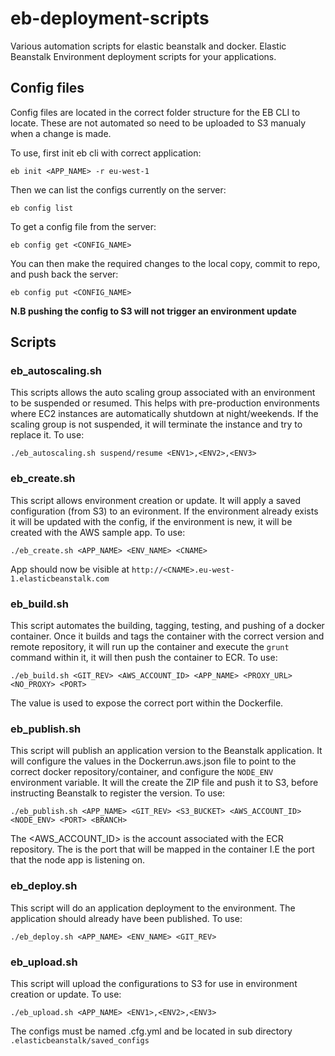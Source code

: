 # eb-deployment-scripts
Various automation scripts for elastic beanstalk and docker. Elastic Beanstalk Environment deployment scripts for your applications.

## Config files
Config files are located in the correct folder structure for the EB CLI to locate. These are not automated so need to be uploaded to S3 manualy when a change is made.

To use, first init eb cli with correct application:
```
eb init <APP_NAME> -r eu-west-1
```
Then we can list the configs currently on the server:
```
eb config list
```
To get a config file from the server:
```
eb config get <CONFIG_NAME>
```
You can then make the required changes to the local copy, commit to repo, and push back the server:
```
eb config put <CONFIG_NAME>
```
**N.B pushing the config to S3 will not trigger an environment update**

## Scripts

### eb_autoscaling.sh
This scripts allows the auto scaling group associated with an environment to be suspended or resumed. This helps with pre-production environments where EC2 instances are automatically shutdown at night/weekends. If the scaling group is not suspended, it will terminate the instance and try to replace it.
To use:
```
./eb_autoscaling.sh suspend/resume <ENV1>,<ENV2>,<ENV3>
```
### eb_create.sh
This script allows environment creation or update. It will apply a saved configuration (from S3) to an evironment.
If the environment already exists it will be updated with the config, if the environment is new, it will be created with the AWS sample app.
To use:
```
./eb_create.sh <APP_NAME> <ENV_NAME> <CNAME>
```
App should now be visible at `http://<CNAME>.eu-west-1.elasticbeanstalk.com`
### eb_build.sh
This script automates the building, tagging, testing, and pushing of a docker container. Once it builds and tags the container with the correct version and remote repository, it will run up the container and execute the `grunt` command within it, it will then push the container to ECR.
To use:
```
./eb_build.sh <GIT_REV> <AWS_ACCOUNT_ID> <APP_NAME> <PROXY_URL> <NO_PROXY> <PORT>
```
The <PORT> value is used to expose the correct port within the Dockerfile.
### eb_publish.sh
This script will publish an application version to the Beanstalk application. It will configure the values in the Dockerrun.aws.json file to point to the correct docker repository/container, and configure the `NODE_ENV` environment variable. It will the create the ZIP file and push it to S3, before instructing Beanstalk to register the version.
To use:
```
./eb_publish.sh <APP_NAME> <GIT_REV> <S3_BUCKET> <AWS_ACCOUNT_ID> <NODE_ENV> <PORT> <BRANCH>
```
The <AWS_ACCOUNT_ID> is the account associated with the ECR repository. The <PORT> is the port that will be mapped in the container I.E the port that the node app is listening on.
### eb_deploy.sh
This script will do an application deployment to the environment. The application should already have been published.
To use:
```
./eb_deploy.sh <APP_NAME> <ENV_NAME> <GIT_REV>
```
### eb_upload.sh
This script will upload the configurations to S3 for use in environment creation or update.
To use:
```
./eb_upload.sh <APP_NAME> <ENV1>,<ENV2>,<ENV3>
```
The configs must be named <ENV>.cfg.yml and be located in sub directory `.elasticbeanstalk/saved_configs`
